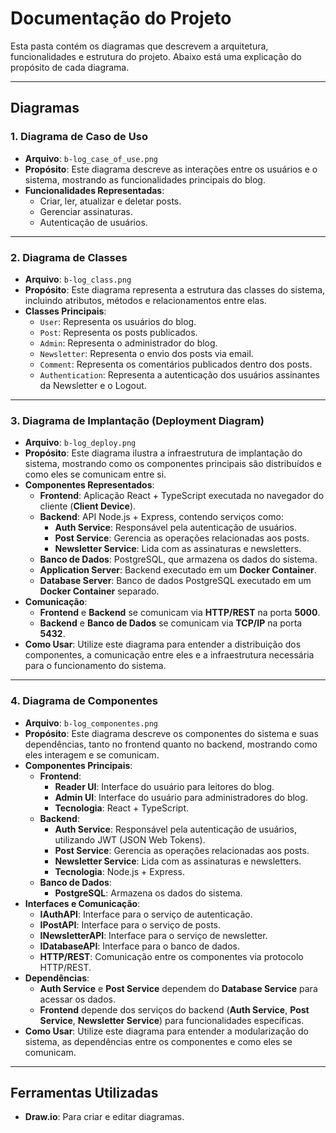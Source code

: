 # Documentação do Projeto

Esta pasta contém os diagramas que descrevem a arquitetura, funcionalidades e estrutura do projeto. Abaixo está uma explicação do propósito de cada diagrama.

---

## Diagramas

### 1. **Diagrama de Caso de Uso**

- **Arquivo**: `b-log_case_of_use.png`
- **Propósito**: Este diagrama descreve as interações entre os usuários e o sistema, mostrando as funcionalidades principais do blog.
- **Funcionalidades Representadas**:
  - Criar, ler, atualizar e deletar posts.
  - Gerenciar assinaturas.
  - Autenticação de usuários.

---

### 2. **Diagrama de Classes**

- **Arquivo**: `b-log_class.png`
- **Propósito**: Este diagrama representa a estrutura das classes do sistema, incluindo atributos, métodos e relacionamentos entre elas.
- **Classes Principais**:
  - `User`: Representa os usuários do blog.
  - `Post`: Representa os posts publicados.
  - `Admin`: Representa o administrador do blog.
  - `Newsletter`: Representa o envio dos posts via email.
  - `Comment`: Representa os comentários publicados dentro dos posts.
  - `Authentication`: Representa a autenticação dos usuários assinantes da Newsletter e o Logout.

---

### 3. Diagrama de Implantação (Deployment Diagram)

- **Arquivo**: `b-log_deploy.png`
- **Propósito**: Este diagrama ilustra a infraestrutura de implantação do sistema, mostrando como os componentes principais são distribuídos e como eles se comunicam entre si.
- **Componentes Representados**:
  - **Frontend**: Aplicação React + TypeScript executada no navegador do cliente (**Client Device**).
  - **Backend**: API Node.js + Express, contendo serviços como:
    - **Auth Service**: Responsável pela autenticação de usuários.
    - **Post Service**: Gerencia as operações relacionadas aos posts.
    - **Newsletter Service**: Lida com as assinaturas e newsletters.
  - **Banco de Dados**: PostgreSQL, que armazena os dados do sistema.
  - **Application Server**: Backend executado em um **Docker Container**.
  - **Database Server**: Banco de dados PostgreSQL executado em um **Docker Container** separado.
- **Comunicação**:
  - **Frontend** e **Backend** se comunicam via **HTTP/REST** na porta **5000**.
  - **Backend** e **Banco de Dados** se comunicam via **TCP/IP** na porta **5432**.
- **Como Usar**: Utilize este diagrama para entender a distribuição dos componentes, a comunicação entre eles e a infraestrutura necessária para o funcionamento do sistema.

---

### 4. Diagrama de Componentes

- **Arquivo**: `b-log_componentes.png`
- **Propósito**: Este diagrama descreve os componentes do sistema e suas dependências, tanto no frontend quanto no backend, mostrando como eles interagem e se comunicam.
- **Componentes Principais**:
  - **Frontend**:
    - **Reader UI**: Interface do usuário para leitores do blog.
    - **Admin UI**: Interface do usuário para administradores do blog.
    - **Tecnologia**: React + TypeScript.
  - **Backend**:
    - **Auth Service**: Responsável pela autenticação de usuários, utilizando JWT (JSON Web Tokens).
    - **Post Service**: Gerencia as operações relacionadas aos posts.
    - **Newsletter Service**: Lida com as assinaturas e newsletters.
    - **Tecnologia**: Node.js + Express.
  - **Banco de Dados**:
    - **PostgreSQL**: Armazena os dados do sistema.
- **Interfaces e Comunicação**:
  - **IAuthAPI**: Interface para o serviço de autenticação.
  - **IPostAPI**: Interface para o serviço de posts.
  - **INewsletterAPI**: Interface para o serviço de newsletter.
  - **IDatabaseAPI**: Interface para o banco de dados.
  - **HTTP/REST**: Comunicação entre os componentes via protocolo HTTP/REST.
- **Dependências**:
  - **Auth Service** e **Post Service** dependem do **Database Service** para acessar os dados.
  - **Frontend** depende dos serviços do backend (**Auth Service**, **Post Service**, **Newsletter Service**) para funcionalidades específicas.
- **Como Usar**: Utilize este diagrama para entender a modularização do sistema, as dependências entre os componentes e como eles se comunicam.

---

## Ferramentas Utilizadas

- **Draw.io**: Para criar e editar diagramas. 
